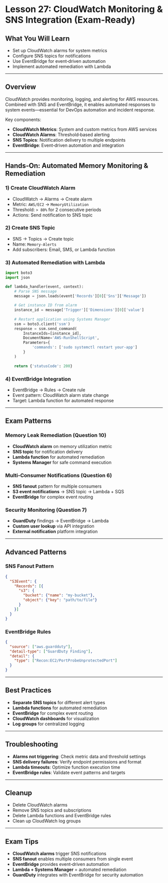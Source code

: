 # Lesson 27: CloudWatch Monitoring & SNS Integration (Exam‑Ready)

## What You Will Learn
- Set up CloudWatch alarms for system metrics
- Configure SNS topics for notifications
- Use EventBridge for event‑driven automation
- Implement automated remediation with Lambda

---

## Overview
CloudWatch provides monitoring, logging, and alerting for AWS resources. Combined with SNS and EventBridge, it enables automated responses to system events—essential for DevOps automation and incident response.

Key components:
- **CloudWatch Metrics**: System and custom metrics from AWS services
- **CloudWatch Alarms**: Threshold‑based alerting
- **SNS Topics**: Notification delivery to multiple endpoints
- **EventBridge**: Event‑driven automation and integration

---

## Hands‑On: Automated Memory Monitoring & Remediation

### 1) Create CloudWatch Alarm
- CloudWatch → Alarms → Create alarm
- Metric: `AWS/EC2` → `MemoryUtilization`
- Threshold: `> 80%` for 2 consecutive periods
- Actions: Send notification to SNS topic

### 2) Create SNS Topic
- SNS → Topics → Create topic
- Name: `Memory-Alerts`
- Add subscribers: Email, SMS, or Lambda function

### 3) Automated Remediation with Lambda
```python
import boto3
import json

def lambda_handler(event, context):
    # Parse SNS message
    message = json.loads(event['Records'][0]['Sns']['Message'])
    
    # Get instance ID from alarm
    instance_id = message['Trigger']['Dimensions'][0]['value']
    
    # Restart application using Systems Manager
    ssm = boto3.client('ssm')
    response = ssm.send_command(
        InstanceIds=[instance_id],
        DocumentName='AWS-RunShellScript',
        Parameters={
            'commands': ['sudo systemctl restart your-app']
        }
    )
    
    return {'statusCode': 200}
```

### 4) EventBridge Integration
- EventBridge → Rules → Create rule
- Event pattern: CloudWatch alarm state change
- Target: Lambda function for automated response

---

## Exam Patterns

### Memory Leak Remediation (Question 10)
- **CloudWatch alarm** on memory utilization metric
- **SNS topic** for notification delivery
- **Lambda function** for automated remediation
- **Systems Manager** for safe command execution

### Multi‑Consumer Notifications (Question 6)
- **SNS fanout** pattern for multiple consumers
- **S3 event notifications** → SNS topic → Lambda + SQS
- **EventBridge** for complex event routing

### Security Monitoring (Question 7)
- **GuardDuty** findings → EventBridge → Lambda
- **Custom user lookup** via API integration
- **External notification** platform integration

---

## Advanced Patterns

### SNS Fanout Pattern
```json
{
  "S3Event": {
    "Records": [{
      "s3": {
        "bucket": {"name": "my-bucket"},
        "object": {"key": "path/to/file"}
      }
    }]
  }
}
```

### EventBridge Rules
```json
{
  "source": ["aws.guardduty"],
  "detail-type": ["GuardDuty Finding"],
  "detail": {
    "type": ["Recon:EC2/PortProbeUnprotectedPort"]
  }
}
```

---

## Best Practices
- **Separate SNS topics** for different alert types
- **Lambda functions** for automated remediation
- **EventBridge** for complex event routing
- **CloudWatch dashboards** for visualization
- **Log groups** for centralized logging

---

## Troubleshooting
- **Alarms not triggering**: Check metric data and threshold settings
- **SNS delivery failures**: Verify endpoint permissions and format
- **Lambda timeouts**: Optimize function execution time
- **EventBridge rules**: Validate event patterns and targets

---

## Cleanup
- Delete CloudWatch alarms
- Remove SNS topics and subscriptions
- Delete Lambda functions and EventBridge rules
- Clean up CloudWatch log groups

---

## Exam Tips
- **CloudWatch alarms** trigger SNS notifications
- **SNS fanout** enables multiple consumers from single event
- **EventBridge** provides event‑driven automation
- **Lambda + Systems Manager** = automated remediation
- **GuardDuty** integrates with EventBridge for security automation
